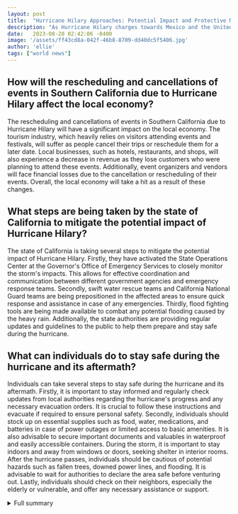```yaml
---
layout: post
title:  "Hurricane Hilary Approaches: Potential Impact and Protective Measures"
description: "As Hurricane Hilary charges towards Mexico and the United States, Southern California braces for heavy rain, flooding, and event reschedulings. Learn about the hurricane's path, expected impact, and the actions being taken to protect the affected areas."
date:   2023-08-20 02:42:06 -0400
image: '/assets/ff43cd8a-042f-46b8-8709-dd40dc5f5406.jpg'
author: 'ellie'
tags: ["world news"]
---
```


## How will the rescheduling and cancellations of events in Southern California due to Hurricane Hilary affect the local economy?
The rescheduling and cancellations of events in Southern California due to Hurricane Hilary will have a significant impact on the local economy. The tourism industry, which heavily relies on visitors attending events and festivals, will suffer as people cancel their trips or reschedule them for a later date. Local businesses, such as hotels, restaurants, and shops, will also experience a decrease in revenue as they lose customers who were planning to attend these events. Additionally, event organizers and vendors will face financial losses due to the cancellation or rescheduling of their events. Overall, the local economy will take a hit as a result of these changes.

## What steps are being taken by the state of California to mitigate the potential impact of Hurricane Hilary?
The state of California is taking several steps to mitigate the potential impact of Hurricane Hilary. Firstly, they have activated the State Operations Center at the Governor's Office of Emergency Services to closely monitor the storm's impacts. This allows for effective coordination and communication between different government agencies and emergency response teams. Secondly, swift water rescue teams and California National Guard teams are being prepositioned in the affected areas to ensure quick response and assistance in case of any emergencies. Thirdly, flood fighting tools are being made available to combat any potential flooding caused by the heavy rain. Additionally, the state authorities are providing regular updates and guidelines to the public to help them prepare and stay safe during the hurricane.

## What can individuals do to stay safe during the hurricane and its aftermath?
Individuals can take several steps to stay safe during the hurricane and its aftermath. Firstly, it is important to stay informed and regularly check updates from local authorities regarding the hurricane's progress and any necessary evacuation orders. It is crucial to follow these instructions and evacuate if required to ensure personal safety. Secondly, individuals should stock up on essential supplies such as food, water, medications, and batteries in case of power outages or limited access to basic amenities. It is also advisable to secure important documents and valuables in waterproof and easily accessible containers. During the storm, it is important to stay indoors and away from windows or doors, seeking shelter in interior rooms. After the hurricane passes, individuals should be cautious of potential hazards such as fallen trees, downed power lines, and flooding. It is advisable to wait for authorities to declare the area safe before venturing out. Lastly, individuals should check on their neighbors, especially the elderly or vulnerable, and offer any necessary assistance or support.


<details>
        <summary>Full summary</summary>
<p>Hurricane Hilary, currently weakening to a Category 1 hurricane, is about 175 miles south of Punta Eugenia, Mexico. It is predicted to head towards Mexico and eventually reach Southern California, bringing sustained winds near 110 miles per hour.</p>
<p>In preparation, several events in Southern California have been rescheduled or canceled. For instance, My Morning Jacket and Fleet Foxes' joint Hollywood Bowl show has been postponed until August 28. The Dodgers' game against the Miami Marlins has also been moved to Saturday afternoon to avoid the storm's impact. Additionally, the HollyShorts Film Festival has been canceled, with a pared-down version of the awards taking place at midnight on Saturday.</p>
<p>The potential impact of Hurricane Hilary is significant, with the state of California mobilizing resources and support. Moderate to heavy showers, thunderstorms, and strong winds are expected in the affected areas. In some regions, a year's worth of rain may fall. The State Operations Center at the Governor's Office of Emergency Services is activated, closely monitoring the storm's impacts. Swift water rescue teams, California National Guard teams, and flood fighting tools are being prepositioned.</p>
<p>With Hurricane Hilary approaching, reschedulings and cancellations aim to ensure public safety. Stay informed and follow the guidelines provided by local authorities to stay safe during this challenging time.</p>
</details>